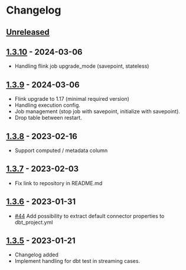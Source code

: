 # Changelog

## [Unreleased]

## [1.3.10] - 2024-03-06

-   Handling flink job upgrade_mode (savepoint, stateless)

## [1.3.9] - 2024-03-06

-   Flink upgrade to 1.17 (minimal required version)
-   Handling execution config.
-   Job management (stop job with savepoint, initialize with savepoint).
-   Drop table between restart.

## [1.3.8] - 2023-02-16

-   Support computed / metadata column

## [1.3.7] - 2023-02-03

-   Fix link to repository in README.md

## [1.3.6] - 2023-01-31

-   [#44](https://github.com/getindata/dbt-flink-adapter/issues/44) Add possibility to extract default connector properties to dbt_project.yml

## [1.3.5] - 2023-01-21

-   Changelog added
-   Implement handling for dbt test in streaming cases.

[Unreleased]: https://github.com/getindata/dbt-flink-adapter/compare/1.3.10...HEAD

[1.3.10]: https://github.com/getindata/dbt-flink-adapter/compare/1.3.9...1.3.10

[1.3.9]: https://github.com/getindata/dbt-flink-adapter/compare/1.3.8...1.3.9

[1.3.8]: https://github.com/getindata/dbt-flink-adapter/compare/1.3.7...1.3.8

[1.3.7]: https://github.com/getindata/dbt-flink-adapter/compare/1.3.6...1.3.7

[1.3.6]: https://github.com/getindata/dbt-flink-adapter/compare/1.3.5...1.3.6

[1.3.5]: https://github.com/getindata/dbt-flink-adapter/compare/ddca7b02225a4ecc774e36e3e002fb74544b28f3...1.3.5
